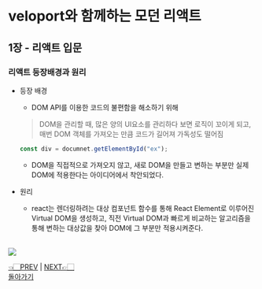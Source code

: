 # veloport와 함께하는 모던 리액트
## 1장 - 리액트 입문
### 리액트 등장배경과 원리
- 등장 배경
    - DOM API를 이용한 코드의 불편함을 해소하기 위해
    > DOM을 관리할 때, 많은 양의 UI요소를 관리하다 보면 로직이 꼬이게 되고, <br>
    > 매번 DOM 객체를 가져오는 만큼 코드가 길어져 가독성도 떨어짐
    ```javascript
    const div = documnet.getElementById("ex");
    ```
    - DOM을 직접적으로 가져오지 않고, 새로 DOM을 만들고 변하는 부분만 실제 DOM에 적용한다는 아이디어에서 착안되었다.

- 원리
    - react는 렌더링하려는 대상 컴포넌트 함수를 통해 React Element로 이루어진 Virtual DOM을 생성하고, 직전 Virtual DOM과 빠르게 비교하는 알고리즘을 통해 변하는 대상값을 찾아 DOM에 그 부분만 적용시켜준다.
    <br/>

 ![](https://media.vlpt.us/post-images/sbinha/099e0570-4886-11ea-8729-b58489560777/vr.png)

[👈🏻PREV](https://github.com/ss-won/veloport-react) |
[NEXT👉🏻](https://github.com/ss-won/veloport-react/blob/master/Ch1/md/2.md) <br>
[돌아가기](https://github.com/ss-won/veloport-react)

